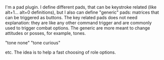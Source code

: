 I'm a pad plugin. 
I define different pads, that can be keystroke related (like alt+1... alt+0 definitions), but I also can define "generic" pads: matrices that can be triggered as buttons. 
The key related pads does not need explanation: they are like any other command trigger and  are commonly used to trigger combat options. 
The generic are more meant to change attitudes or posses, for example, tones. 

"tone none"
"tone curious" 

etc. 
The idea is to help a fast choosing of role options. 